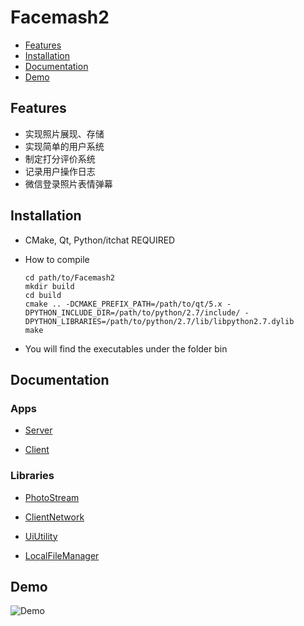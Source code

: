 # Facemash2

*   [Features](#features)
*   [Installation](#installation)
*   [Documentation](#documentation)
*   [Demo](#demo)

<h2 id="features">Features</h2>

* 实现照片展现、存储
* 实现简单的用户系统
* 制定打分评价系统
* 记录用户操作日志
* 微信登录照片表情弹幕

<h2 id="installation">Installation</h2>

*   CMake, Qt, Python/itchat REQUIRED

* How to compile

    ```
    cd path/to/Facemash2
    mkdir build
    cd build
    cmake .. -DCMAKE_PREFIX_PATH=/path/to/qt/5.x -DPYTHON_INCLUDE_DIR=/path/to/python/2.7/include/ -DPYTHON_LIBRARIES=/path/to/python/2.7/lib/libpython2.7.dylib
    make
    ```

* You will find the executables under the folder bin

<h2 id="documentation">Documentation</h2>

### Apps

* <a href="server/serverDoc.md" title="Server Documentation">Server</a>

* <a href="client/docs/client.md" title="Client Documentation">Client</a>

### Libraries

* <a href="client/libs/photostream/docs/photostream.md" title="PhotoStream Documentation">PhotoStream</a>

* <a href="client/libs/clientnetwork/docs/clientnetwork.md" title="ClientNetwork Documentation">ClientNetwork</a>

* <a href="client/libs/uiutility/docs/uiutility.md" title="UiUtility Documentation">UiUtility</a>

* <a href="client/libs/localfilemanager/docs/localfilemanager.md" title="LocalFileManager Documentation">LocalFileManager</a>

<h2 id="demo">Demo</h2>

![Demo](demo.gif)
